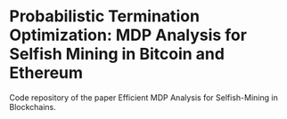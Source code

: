 # Probabilistic Termination Optimization: MDP Analysis for Selfish Mining in Bitcoin and Ethereum
Code repository of the paper Efficient MDP Analysis for Selfish-Mining in Blockchains.
